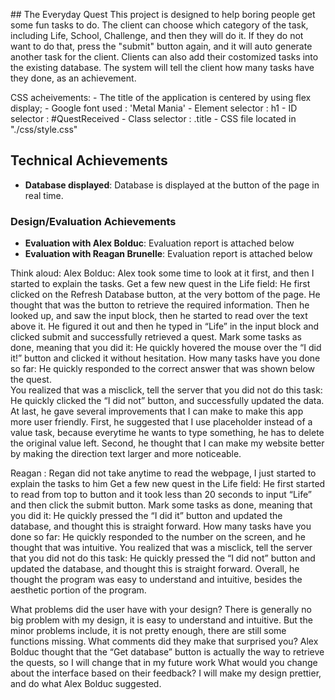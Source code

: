 ​​## The Everyday Quest
This project is designed to help boring people get some fun tasks to do. The client can choose which category of the task, including Life, School, Challenge, and then they will do it. If they do not want to do that, press the "submit" button again, and it will auto generate another task for the client. Clients can also add their costomized tasks into the existing database. The system will tell the client how many tasks have they done, as an achievement.

CSS acheivements:
    - The title of the application is centered by using flex display;
    - Google font used : 'Metal Mania'
    - Element selector : h1
    - ID selector : #QuestReceived
    - Class selector : .title
    - CSS file located in "./css/style.css"
## Technical Achievements
- **Database displayed**: Database is displayed at the button of the page in real time.

### Design/Evaluation Achievements
- **Evaluation with Alex Bolduc**: Evaluation report is attached below
- **Evaluation with Reagan Brunelle**: Evaluation report is attached below

Think aloud:
Alex Bolduc:
Alex took some time to look at it first, and then I started to explain the tasks.
Get a few new quest in the Life field:
	He first clicked on the Refresh Database button, at the very bottom of the page. He thought that was the button to retrieve the required information. Then he looked up, and saw the input block, then he started to read over the text above it. He figured it out and then he typed in “Life” in the input block and clicked submit and successfully retrieved a quest.
Mark some tasks as done, meaning that you did it:
	He quickly hovered the mouse over the “I did it!” button and clicked it without hesitation.
How many tasks have you done so far:
He quickly responded to the correct answer that was shown below the quest.	
You realized that was a misclick, tell the server that you did not do this task:
	He quickly clicked the “I did not” button, and successfully updated the data.
At last, he gave several improvements that I can make to make this app more user friendly.
First, he suggested that I use placeholder instead of a value task, because everytime he wants to type something, he has to delete the original value left.
Second, he thought that I can make my website better by making the direction text larger and more noticeable.

Reagan :
Regan did not take anytime to read the webpage, I just started to explain the tasks to him
Get a few new quest in the Life field:
	He first started to read from top to button and it took less than 20 seconds to input “Life” and then click the submit button.
Mark some tasks as done, meaning that you did it:
	He quickly pressed the “I did it” button and updated the database, and thought this is straight forward.
How many tasks have you done so far:
He quickly responded to the number on the screen, and he thought that was intuitive.
You realized that was a misclick, tell the server that you did not do this task:
	He quickly pressed the “I did not” button and updated the database, and thought this is straight forward.
Overall, he thought the program was easy to understand and intuitive, besides the aesthetic portion of the program.

What problems did the user have with your design?
There is generally no big problem with my design, it is easy to understand and intuitive. But the minor problems include, it is not pretty enough, there are still some functions missing.
What comments did they make that surprised you?
Alex Bolduc thought that the “Get database” button is actually the way to retrieve the quests, so I will change that in my future work
What would you change about the interface based on their feedback?
I will make my design prettier, and do what Alex Bolduc suggested.
